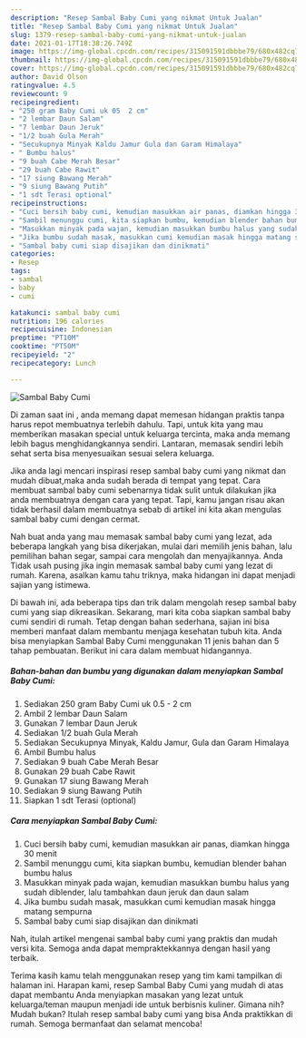 ```yaml
---
description: "Resep Sambal Baby Cumi yang nikmat Untuk Jualan"
title: "Resep Sambal Baby Cumi yang nikmat Untuk Jualan"
slug: 1379-resep-sambal-baby-cumi-yang-nikmat-untuk-jualan
date: 2021-01-17T18:38:26.749Z
image: https://img-global.cpcdn.com/recipes/315091591dbbbe79/680x482cq70/sambal-baby-cumi-foto-resep-utama.jpg
thumbnail: https://img-global.cpcdn.com/recipes/315091591dbbbe79/680x482cq70/sambal-baby-cumi-foto-resep-utama.jpg
cover: https://img-global.cpcdn.com/recipes/315091591dbbbe79/680x482cq70/sambal-baby-cumi-foto-resep-utama.jpg
author: David Olson
ratingvalue: 4.5
reviewcount: 9
recipeingredient:
- "250 gram Baby Cumi uk 05  2 cm"
- "2 lembar Daun Salam"
- "7 lembar Daun Jeruk"
- "1/2 buah Gula Merah"
- "Secukupnya Minyak Kaldu Jamur Gula dan Garam Himalaya"
- " Bumbu halus"
- "9 buah Cabe Merah Besar"
- "29 buah Cabe Rawit"
- "17 siung Bawang Merah"
- "9 siung Bawang Putih"
- "1 sdt Terasi optional"
recipeinstructions:
- "Cuci bersih baby cumi, kemudian masukkan air panas, diamkan hingga 30 menit"
- "Sambil menunggu cumi, kita siapkan bumbu, kemudian blender bahan bumbu halus"
- "Masukkan minyak pada wajan, kemudian masukkan bumbu halus yang sudah diblender, lalu tambahkan daun jeruk dan daun salam"
- "Jika bumbu sudah masak, masukkan cumi kemudian masak hingga matang sempurna"
- "Sambal baby cumi siap disajikan dan dinikmati"
categories:
- Resep
tags:
- sambal
- baby
- cumi

katakunci: sambal baby cumi 
nutrition: 196 calories
recipecuisine: Indonesian
preptime: "PT10M"
cooktime: "PT50M"
recipeyield: "2"
recipecategory: Lunch

---
```



![Sambal Baby Cumi](https://img-global.cpcdn.com/recipes/315091591dbbbe79/680x482cq70/sambal-baby-cumi-foto-resep-utama.jpg)

Di zaman  saat ini , anda memang dapat memesan hidangan praktis tanpa harus repot membuatnya terlebih dahulu. Tapi, untuk kita yang mau memberikan masakan special untuk keluarga tercinta, maka anda memang lebih bagus menghidangkannya sendiri. Lantaran, memasak sendiri lebih sehat serta bisa menyesuaikan sesuai selera keluarga.

Jika anda lagi mencari inspirasi resep sambal baby cumi yang nikmat dan mudah dibuat,maka anda sudah berada di tempat yang tepat. Cara membuat sambal baby cumi  sebenarnya tidak sulit untuk dilakukan jika anda membuatnya dengan cara yang tepat. Tapi, kamu jangan risau akan tidak berhasil dalam membuatnya 
sebab di artikel ini kita akan mengulas sambal baby cumi dengan cermat.  



Nah buat anda yang mau memasak sambal baby cumi yang lezat, ada beberapa langkah yang bisa dikerjakan, mulai dari memilih jenis bahan, lalu pemilihan bahan segar, sampai cara mengolah dan menyajikannya. Anda Tidak usah pusing jika ingin memasak sambal baby cumi yang lezat di rumah. Karena, asalkan kamu  tahu triknya, maka hidangan ini dapat menjadi sajian yang istimewa.

Di bawah ini, ada beberapa tips dan trik dalam mengolah resep sambal baby cumi yang siap dikreasikan. Sekarang, mari kita coba siapkan sambal baby cumi sendiri di rumah. Tetap dengan bahan sederhana, sajian ini bisa memberi manfaat dalam membantu menjaga kesehatan tubuh kita. Anda bisa menyiapkan Sambal Baby Cumi menggunakan 11 jenis bahan dan 5 tahap pembuatan. Berikut ini cara dalam membuat hidangannya.

<!--inarticleads1-->

##### Bahan-bahan dan bumbu yang digunakan dalam menyiapkan Sambal Baby Cumi:

1. Sediakan 250 gram Baby Cumi uk 0.5 - 2 cm
1. Ambil 2 lembar Daun Salam
1. Gunakan 7 lembar Daun Jeruk
1. Sediakan 1/2 buah Gula Merah
1. Sediakan Secukupnya Minyak, Kaldu Jamur, Gula dan Garam Himalaya
1. Ambil  Bumbu halus
1. Sediakan 9 buah Cabe Merah Besar
1. Gunakan 29 buah Cabe Rawit
1. Gunakan 17 siung Bawang Merah
1. Sediakan 9 siung Bawang Putih
1. Siapkan 1 sdt Terasi (optional)




<!--inarticleads2-->

##### Cara menyiapkan Sambal Baby Cumi:

1. Cuci bersih baby cumi, kemudian masukkan air panas, diamkan hingga 30 menit
1. Sambil menunggu cumi, kita siapkan bumbu, kemudian blender bahan bumbu halus
1. Masukkan minyak pada wajan, kemudian masukkan bumbu halus yang sudah diblender, lalu tambahkan daun jeruk dan daun salam
1. Jika bumbu sudah masak, masukkan cumi kemudian masak hingga matang sempurna
1. Sambal baby cumi siap disajikan dan dinikmati




Nah, itulah artikel mengenai  sambal baby cumi  yang praktis dan mudah versi kita. Semoga anda dapat mempraktekkannya dengan hasil yang terbaik. 

Terima kasih kamu telah menggunakan resep yang tim kami tampilkan di halaman ini. Harapan kami, resep  Sambal Baby Cumi yang mudah di atas dapat membantu Anda menyiapkan masakan yang lezat untuk keluarga/teman maupun menjadi ide untuk berbisnis kuliner. Gimana nih? Mudah bukan? Itulah resep sambal baby cumi yang bisa Anda praktikkan di rumah. Semoga bermanfaat dan selamat mencoba!

